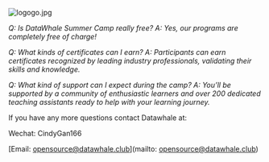   ![logogo.jpg]({{site.baseurl}}/images/logogo.jpg)

  
  <!--more-->

*Q: Is DataWhale Summer Camp really free?*
*A: Yes, our programs are completely free of charge!*

*Q: What kinds of certificates can I earn?*
*A: Participants can earn certificates recognized by leading industry professionals, validating their skills and knowledge.*

*Q: What kind of support can I expect during the camp?*
*A: You’ll be supported by a community of enthusiastic learners and over 200 dedicated teaching assistants ready to help with your learning journey.*

If you have any more questions contact Datawhale at:

Wechat: CindyGan166

[Email: opensource@datawhale.club](mailto: opensource@datawhale.club)

